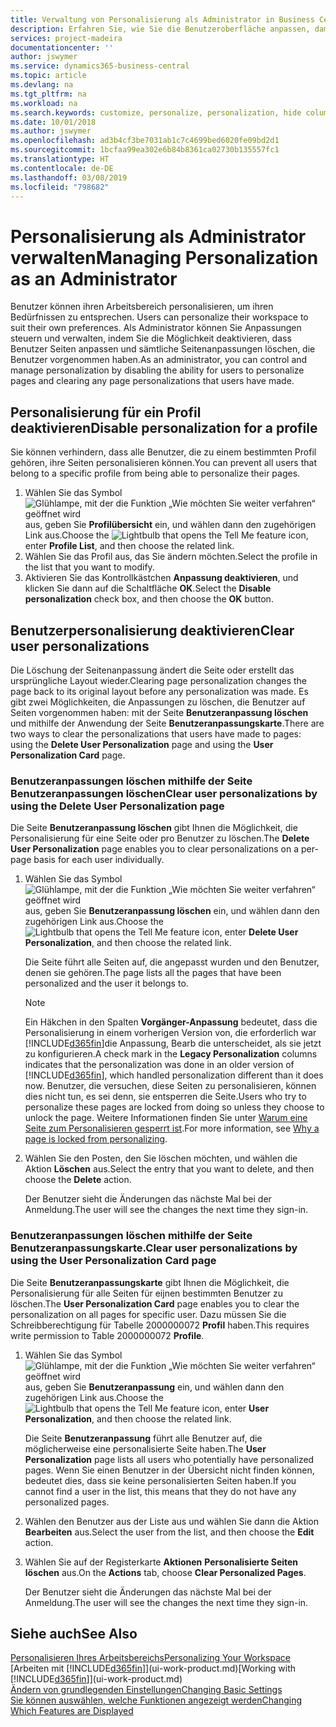 ```yaml
---
title: Verwaltung von Personalisierung als Administrator in Business Central | Microsoft Docs
description: Erfahren Sie, wie Sie die Benutzeroberfläche anpassen, damit diese Ihren Bedürfnissen entspricht.
services: project-madeira
documentationcenter: ''
author: jswymer
ms.service: dynamics365-business-central
ms.topic: article
ms.devlang: na
ms.tgt_pltfrm: na
ms.workload: na
ms.search.keywords: customize, personalize, personalization, hide columns, remove fields, move fields
ms.date: 10/01/2018
ms.author: jswymer
ms.openlocfilehash: ad3b4cf3be7031ab1c7c4699bed6020fe09bd2d1
ms.sourcegitcommit: 1bcfaa99ea302e6b84b8361ca02730b135557fc1
ms.translationtype: HT
ms.contentlocale: de-DE
ms.lasthandoff: 03/08/2019
ms.locfileid: "798682"
---
```

# <a name="managing-personalization-as-an-administrator"></a><span data-ttu-id="3fb04-103">Personalisierung als Administrator verwalten</span><span class="sxs-lookup"><span data-stu-id="3fb04-103">Managing Personalization as an Administrator</span></span>
<span data-ttu-id="3fb04-104"><!--NAV in the Web client--> Benutzer können ihren Arbeitsbereich personalisieren, um ihren Bedürfnissen zu entsprechen.</span><span class="sxs-lookup"><span data-stu-id="3fb04-104"><!--NAV in the Web client--> Users can personalize their workspace to suit their own preferences.</span></span> <span data-ttu-id="3fb04-105">Als Administrator können Sie Anpassungen steuern und verwalten, indem Sie die Möglichkeit deaktivieren, dass Benutzer Seiten anpassen und sämtliche Seitenanpassungen löschen, die Benutzer vorgenommen haben.</span><span class="sxs-lookup"><span data-stu-id="3fb04-105">As an administrator, you can control and manage personalization by disabling the ability for users to personalize pages and clearing any page personalizations that users have made.</span></span>

## <a name="disable-personalization-for-a-profile"></a><span data-ttu-id="3fb04-106">Personalisierung für ein Profil deaktivieren</span><span class="sxs-lookup"><span data-stu-id="3fb04-106">Disable personalization for a profile</span></span>
<span data-ttu-id="3fb04-107">Sie können verhindern, dass alle Benutzer, die zu einem bestimmten Profil gehören, ihre Seiten personalisieren können.</span><span class="sxs-lookup"><span data-stu-id="3fb04-107">You can prevent all users that belong to a specific profile from being able to personalize their pages.</span></span>
1.  <span data-ttu-id="3fb04-108">Wählen Sie das Symbol ![Glühlampe, mit der die Funktion „Wie möchten Sie weiter verfahren“ geöffnet wird](media/ui-search/search_small.png "Wie möchten Sie weiter verfahren?") aus, geben Sie **Profilübersicht** ein, und wählen dann den zugehörigen Link aus.</span><span class="sxs-lookup"><span data-stu-id="3fb04-108">Choose the ![Lightbulb that opens the Tell Me feature](media/ui-search/search_small.png "Tell me what you want to do") icon, enter **Profile List**, and then choose the related link.</span></span>
2.  <span data-ttu-id="3fb04-109">Wählen Sie das Profil aus, das Sie ändern möchten.</span><span class="sxs-lookup"><span data-stu-id="3fb04-109">Select the profile in the list that you want to modify.</span></span>
3. <span data-ttu-id="3fb04-110">Aktivieren Sie das Kontrollkästchen **Anpassung deaktivieren**, und klicken Sie dann auf die Schaltfläche **OK**.</span><span class="sxs-lookup"><span data-stu-id="3fb04-110">Select the **Disable personalization** check box, and then choose the **OK** button.</span></span>

## <a name="clear-user-personalizations"></a><span data-ttu-id="3fb04-111">Benutzerpersonalisierung deaktivieren</span><span class="sxs-lookup"><span data-stu-id="3fb04-111">Clear user personalizations</span></span>

<span data-ttu-id="3fb04-112">Die Löschung der Seitenanpassung ändert die Seite oder erstellt das ursprüngliche Layout wieder.</span><span class="sxs-lookup"><span data-stu-id="3fb04-112">Clearing page personalization changes the page back to its original layout before any personalization was made.</span></span> <span data-ttu-id="3fb04-113">Es gibt zwei Möglichkeiten, die Anpassungen zu löschen, die Benutzer auf Seiten vorgenommen haben: mit der Seite **Benutzeranpassung löschen** und mithilfe der Anwendung der Seite **Benutzeranpassungskarte**.</span><span class="sxs-lookup"><span data-stu-id="3fb04-113">There are two ways to clear the personalizations that users have made to pages: using the **Delete User Personalization** page and using the **User Personalization Card** page.</span></span>

### <a name="clear-user-personalizations-by-using-the-delete-user-personalization-page"></a><span data-ttu-id="3fb04-114">Benutzeranpassungen löschen mithilfe der Seite Benutzeranpassungen löschen</span><span class="sxs-lookup"><span data-stu-id="3fb04-114">Clear user personalizations by using the Delete User Personalization page</span></span>

<span data-ttu-id="3fb04-115">Die Seite **Benutzeranpassung löschen** gibt Ihnen die Möglichkeit, die Personalisierung für eine Seite oder pro Benutzer zu löschen.</span><span class="sxs-lookup"><span data-stu-id="3fb04-115">The **Delete User Personalization** page enables you to clear personalizations on a per-page basis for each user individually.</span></span>

1.  <span data-ttu-id="3fb04-116">Wählen Sie das Symbol ![Glühlampe, mit der die Funktion „Wie möchten Sie weiter verfahren“ geöffnet wird](media/ui-search/search_small.png "Wie möchten Sie weiter verfahren?") aus, geben Sie **Benutzeranpassung löschen** ein, und wählen dann den zugehörigen Link aus.</span><span class="sxs-lookup"><span data-stu-id="3fb04-116">Choose the ![Lightbulb that opens the Tell Me feature](media/ui-search/search_small.png "Tell me what you want to do") icon, enter **Delete User Personalization**, and then choose the related link.</span></span>

    <span data-ttu-id="3fb04-117">Die Seite führt alle Seiten auf, die angepasst wurden und den Benutzer, denen sie gehören.</span><span class="sxs-lookup"><span data-stu-id="3fb04-117">The page lists all the pages that have been personalized and the user it belongs to.</span></span>

    >[!NOTE]
    > <span data-ttu-id="3fb04-118">Ein Häkchen in den Spalten **Vorgänger-Anpassung** bedeutet, dass die Personalisierung in einem vorherigen Version von, die erforderlich war [!INCLUDE[d365fin](includes/d365fin_md.md)]die Anpassung, Bearb die unterscheidet, als sie jetzt zu konfigurieren.</span><span class="sxs-lookup"><span data-stu-id="3fb04-118">A check mark in the **Legacy Personalization** columns indicates that the personalization was done in an older version of [!INCLUDE[d365fin](includes/d365fin_md.md)], which handled personalization different than it does now.</span></span> <span data-ttu-id="3fb04-119">Benutzer, die versuchen, diese Seiten zu personalisieren, können dies nicht tun, es sei denn, sie entsperren die Seite.</span><span class="sxs-lookup"><span data-stu-id="3fb04-119">Users who try to personalize these pages are locked from doing so unless they choose to unlock the page.</span></span> <span data-ttu-id="3fb04-120">Weitere Informationen finden Sie unter [Warum eine Seite zum Personalisieren gesperrt ist](ui-personalization-locked.md).</span><span class="sxs-lookup"><span data-stu-id="3fb04-120">For more information, see [Why a page is locked from personalizing](ui-personalization-locked.md).</span></span>

2. <span data-ttu-id="3fb04-121">Wählen Sie den Posten, den Sie löschen möchten, und wählen die Aktion **Löschen** aus.</span><span class="sxs-lookup"><span data-stu-id="3fb04-121">Select the entry that you want to delete, and then choose the **Delete** action.</span></span>

    <span data-ttu-id="3fb04-122">Der Benutzer sieht die Änderungen das nächste Mal bei der Anmeldung.</span><span class="sxs-lookup"><span data-stu-id="3fb04-122">The user will see the changes the next time they sign-in.</span></span>

### <a name="clear-user-personalizations-by-using-the-user-personalization-card-page"></a><span data-ttu-id="3fb04-123">Benutzeranpassungen löschen mithilfe der Seite Benutzeranpassungskarte.</span><span class="sxs-lookup"><span data-stu-id="3fb04-123">Clear user personalizations by using the User Personalization Card page</span></span>

<span data-ttu-id="3fb04-124">Die Seite **Benutzeranpassungskarte** gibt Ihnen die Möglichkeit, die Personalisierung für alle Seiten für eijnen bestimmten Benutzer zu löschen.</span><span class="sxs-lookup"><span data-stu-id="3fb04-124">The **User Personalization Card** page enables you to clear the personalization on all pages for specific user.</span></span> <span data-ttu-id="3fb04-125">Dazu müssen Sie die Schreibberechtigung für Tabelle 2000000072 **Profil** haben.</span><span class="sxs-lookup"><span data-stu-id="3fb04-125">This requires write permission to Table 2000000072 **Profile**.</span></span>

1.  <span data-ttu-id="3fb04-126">Wählen Sie das Symbol ![Glühlampe, mit der die Funktion „Wie möchten Sie weiter verfahren“ geöffnet wird](media/ui-search/search_small.png "Wie möchten Sie weiter verfahren?") aus, geben Sie **Benutzeranpassung** ein, und wählen dann den zugehörigen Link aus.</span><span class="sxs-lookup"><span data-stu-id="3fb04-126">Choose the ![Lightbulb that opens the Tell Me feature](media/ui-search/search_small.png "Tell me what you want to do") icon, enter **User Personalization**, and then choose the related link.</span></span>

    <span data-ttu-id="3fb04-127">Die Seite **Benutzeranpassung** führt alle Benutzer auf, die möglicherweise eine personalisierte Seite haben.</span><span class="sxs-lookup"><span data-stu-id="3fb04-127">The **User Personalization** page lists all users who potentially have personalized pages.</span></span> <span data-ttu-id="3fb04-128">Wenn Sie einen Benutzer in der Übersicht nicht finden können, bedeutet dies, dass sie keine personalisierten Seiten haben.</span><span class="sxs-lookup"><span data-stu-id="3fb04-128">If you cannot find a user in the list, this means that they do not have any personalized pages.</span></span>

2. <span data-ttu-id="3fb04-129">Wählen den Benutzer aus der Liste aus und wählen Sie dann die Aktion **Bearbeiten** aus.</span><span class="sxs-lookup"><span data-stu-id="3fb04-129">Select the user from the list, and then choose the **Edit** action.</span></span>

3.  <span data-ttu-id="3fb04-130">Wählen Sie auf der Registerkarte **Aktionen** **Personalisierte Seiten löschen** aus.</span><span class="sxs-lookup"><span data-stu-id="3fb04-130">On the **Actions** tab, choose **Clear Personalized Pages**.</span></span>

    <span data-ttu-id="3fb04-131">Der Benutzer sieht die Änderungen das nächste Mal bei der Anmeldung.</span><span class="sxs-lookup"><span data-stu-id="3fb04-131">The user will see the changes the next time they sign-in.</span></span>

## <a name="see-also"></a><span data-ttu-id="3fb04-132">Siehe auch</span><span class="sxs-lookup"><span data-stu-id="3fb04-132">See Also</span></span>
[<span data-ttu-id="3fb04-133">Personalisieren Ihres Arbeitsbereichs</span><span class="sxs-lookup"><span data-stu-id="3fb04-133">Personalizing Your Workspace</span></span>](ui-personalization-user.md)  
<span data-ttu-id="3fb04-134">[Arbeiten mit [!INCLUDE[d365fin](includes/d365fin_md.md)]](ui-work-product.md)</span><span class="sxs-lookup"><span data-stu-id="3fb04-134">[Working with [!INCLUDE[d365fin](includes/d365fin_md.md)]](ui-work-product.md)</span></span>  
[<span data-ttu-id="3fb04-135">Ändern von grundlegenden Einstellungen</span><span class="sxs-lookup"><span data-stu-id="3fb04-135">Changing Basic Settings</span></span>](ui-change-basic-settings.md)  
[<span data-ttu-id="3fb04-136">Sie können auswählen, welche Funktionen angezeigt werden</span><span class="sxs-lookup"><span data-stu-id="3fb04-136">Changing Which Features are Displayed</span></span>](ui-experiences.md)  
